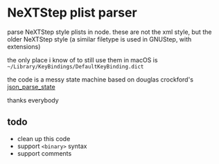 # NeXTStep plist parser

parse NeXTStep style plists in node. these are not the xml style, but the older
NeXTStep style (a similar filetype is used in GNUStep, with extensions)

the only place i know of to still use them in macOS is
`~/Library/KeyBindings/DefaultKeyBinding.dict`

the code is a messy state machine based on douglas crockford's
[json_parse_state](https://github.com/douglascrockford/JSON-js/blob/master/json_parse_state.js)

thanks everybody

## todo
* clean up this code
* support `<binary>` syntax
* support comments
